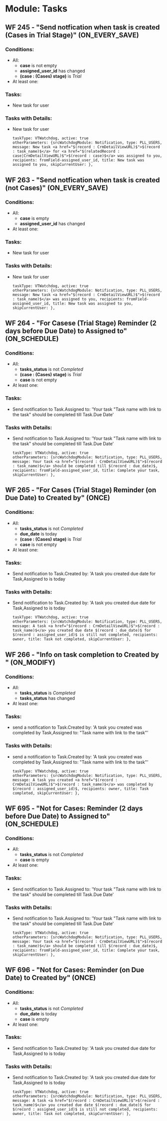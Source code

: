 # Module: Tasks
<a id="user-content-wf-245" href="#wf-245"></a>
## WF 245 - "Send notfication when task is created (Cases in Trial Stage)" (ON_EVERY_SAVE)
### Conditions:
- All:
  - **case** is not empty 
  - **assigned_user_id** has changed 
  - **(case : (Cases) stage)** is _Trial_ 
- At least one:
### Tasks:
- New task for user
### Tasks with Details:
- New task for user
    ``` 
    taskType: VTWatchdog, active: true 
    otherParameters: {srcWatchdogModule: Notification, type: PLL_USERS, message: New task <a href="$(record : CrmDetailViewURL)$">$(record : task_name)$</a> for <a href="$(relatedRecord : case|CrmDetailViewURL)$">$(record : case)$</a> was assigned to you, recipients: fromField-assigned_user_id, title: New task was assigned to you, skipCurrentUser: }, 
    ``` 

<a id="user-content-wf-263" href="#wf-263"></a>
## WF 263 - "Send notfication when task is created (not Cases)" (ON_EVERY_SAVE)
### Conditions:
- All:
  - **case** is empty 
  - **assigned_user_id** has changed 
- At least one:
### Tasks:
- New task for user
### Tasks with Details:
- New task for user
    ``` 
    taskType: VTWatchdog, active: true 
    otherParameters: {srcWatchdogModule: Notification, type: PLL_USERS, message: New task <a href="$(record : CrmDetailViewURL)$">$(record : task_name)$</a> was assigned to you, recipients: fromField-assigned_user_id, title: New task was assigned to you, skipCurrentUser: }, 
    ``` 

<a id="user-content-wf-264" href="#wf-264"></a>
## WF 264 - "For Casese (Trial Stage) Reminder (2 days before Due Date) to Assigned to" (ON_SCHEDULE)
### Conditions:
- All:
  - **tasks_status** is not _Completed_ 
  - **(case : (Cases) stage)** is _Trial_ 
  - **case** is not empty 
- At least one:
### Tasks:
- Send notification to  Task.Assigned to: 'Your task &quot;Task name with link to the task&quot; should be completed till Task.Due Date'
### Tasks with Details:
- Send notification to  Task.Assigned to: 'Your task &quot;Task name with link to the task&quot; should be completed till Task.Due Date'
    ``` 
    taskType: VTWatchdog, active: true 
    otherParameters: {srcWatchdogModule: Notification, type: PLL_USERS, message: Your task <a href="$(record : CrmDetailViewURL)$">$(record : task_name)$</a> should be completed till $(record : due_date)$, recipients: fromField-assigned_user_id, title: Complete your task, skipCurrentUser: }, 
    ``` 

<a id="user-content-wf-265" href="#wf-265"></a>
## WF 265 - "For Cases (Trial Stage) Reminder (on Due Date) to Created by" (ONCE)
### Conditions:
- All:
  - **tasks_status** is not _Completed_ 
  - **due_date** is today 
  - **(case : (Cases) stage)** is _Trial_ 
  - **case** is not empty 
- At least one:
### Tasks:
- Send notification to Task.Created by: 'A task you created due date for Task,Assigned to is today
### Tasks with Details:
- Send notification to Task.Created by: 'A task you created due date for Task,Assigned to is today
    ``` 
    taskType: VTWatchdog, active: true 
    otherParameters: {srcWatchdogModule: Notification, type: PLL_USERS, message: A task <a href="$(record : CrmDetailViewURL)$">$(record : task_name)$</a> you created due date $(record : due_date)$ for $(record : assigned_user_id)$ is still not completed, recipients: owner, title: Task not completed, skipCurrentUser: }, 
    ``` 

<a id="user-content-wf-266" href="#wf-266"></a>
## WF 266 - "Info on task completion to Created by " (ON_MODIFY)
### Conditions:
- All:
  - **tasks_status** is _Completed_ 
  - **tasks_status** has changed 
- At least one:
### Tasks:
- send a notification to Task.Created by: 'A task you created was completed by Task,Assigned to: &quot;Task name with link to the task&quot;'
### Tasks with Details:
- send a notification to Task.Created by: 'A task you created was completed by Task,Assigned to: &quot;Task name with link to the task&quot;'
    ``` 
    taskType: VTWatchdog, active: true 
    otherParameters: {srcWatchdogModule: Notification, type: PLL_USERS, message: A task you created <a href="$(record : CrmDetailViewURL)$">$(record : task_name)$</a> was completed by $(record : assigned_user_id)$, recipients: owner, title: Task completed, skipCurrentUser: }, 
    ``` 

<a id="user-content-wf-695" href="#wf-695"></a>
## WF 695 - "Not for Cases: Reminder (2 days before Due Date) to Assigned to" (ON_SCHEDULE)
### Conditions:
- All:
  - **tasks_status** is not _Completed_ 
  - **case** is empty 
- At least one:
### Tasks:
- Send notification to  Task.Assigned to: 'Your task "Task name with link to the task" should be completed till Task.Due Date'
### Tasks with Details:
- Send notification to  Task.Assigned to: 'Your task "Task name with link to the task" should be completed till Task.Due Date'
    ``` 
    taskType: VTWatchdog, active: true 
    otherParameters: {srcWatchdogModule: Notification, type: PLL_USERS, message: Your task <a href="$(record : CrmDetailViewURL)$">$(record : task_name)$</a> should be completed till $(record : due_date)$, recipients: fromField-assigned_user_id, title: Complete your task, skipCurrentUser: }, 
    ``` 

<a id="user-content-wf-696" href="#wf-696"></a>
## WF 696 - "Not for Cases:  Reminder (on Due Date) to Created by" (ONCE)
### Conditions:
- All:
  - **tasks_status** is not _Completed_ 
  - **due_date** is today 
  - **case** is empty 
- At least one:
### Tasks:
- Send notification to Task.Created by: 'A task you created due date for Task,Assigned to is today
### Tasks with Details:
- Send notification to Task.Created by: 'A task you created due date for Task,Assigned to is today
    ``` 
    taskType: VTWatchdog, active: true 
    otherParameters: {srcWatchdogModule: Notification, type: PLL_USERS, message: A task <a href="$(record : CrmDetailViewURL)$">$(record : task_name)$</a> you created due date $(record : due_date)$ for $(record : assigned_user_id)$ is still not completed, recipients: owner, title: Task not completed, skipCurrentUser: }, 
    ``` 

